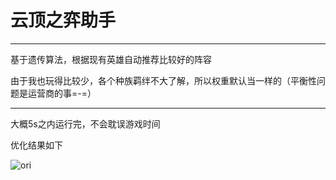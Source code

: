 # 云顶之弈助手
---
基于遗传算法，根据现有英雄自动推荐比较好的阵容

由于我也玩得比较少，各个种族羁绊不大了解，所以权重默认当一样的（平衡性问题是运营商的事=-=）

---
大概5s之内运行完，不会耽误游戏时间

优化结果如下

![ori](https://raw.githubusercontent.com/zzzzzzhang/LOL-ydzy/master/figure/fig.png)
